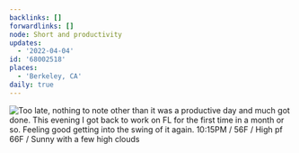 ```yaml
---
backlinks: []
forwardlinks: []
node: Short and productivity
updates:
  - '2022-04-04'
id: '68002518'
places:
  - 'Berkeley, CA'
daily: true
---
```

![Too late, nothing to note other than it was a productive day and much got done. This evening I got back to work on FL for the first time in a month or so. Feeling good getting into the swing of it again. 10:15PM / 56F / High pf 66F / Sunny with a few high clouds](images/68002518/SNfWYXhdNQ-daily.webp "")
